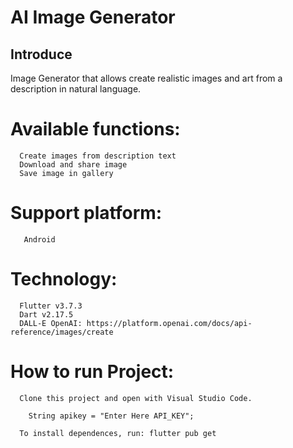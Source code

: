 # AI Image Generator

## Introduce

 Image Generator that allows create realistic images and art from a description in natural language.
 
 # Available functions:
      Create images from description text
      Download and share image
      Save image in gallery

   # Support platform:
       Android
       
   # Technology:
      Flutter v3.7.3
      Dart v2.17.5
      DALL-E OpenAI: https://platform.openai.com/docs/api-reference/images/create

   # How to run Project:

      Clone this project and open with Visual Studio Code.
      
        String apikey = "Enter Here API_KEY";

      To install dependences, run: flutter pub get
